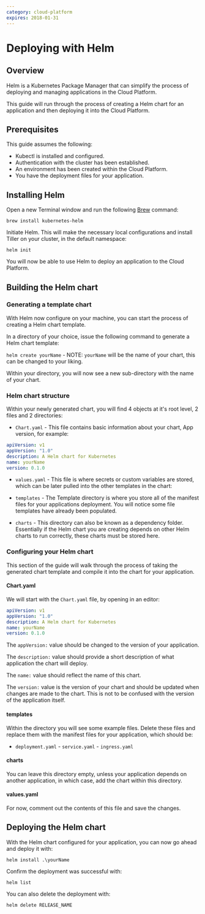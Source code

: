 ```yaml
---
category: cloud-platform
expires: 2018-01-31
---
```


# Deploying with Helm

## Overview

Helm is a Kubernetes Package Manager that can simplify the process of deploying and managing applications in the Cloud Platform.

This guide will run through the process of creating a Helm chart for an application and then deploying it into the Cloud Platform.

## Prerequisites

This guide assumes the following:

* Kubectl is installed and configured.
* Authentication with the cluster has been established.
* An environment has been created within the Cloud Platform.
* You have the deployment files for your application.

## Installing Helm

Open a new Terminal window and run the following [Brew](https://brew.sh/) command:

`brew install kubernetes-helm`

Initiate Helm. This will make the necessary local configurations and install Tiller on your cluster, in the default namespace:

`helm init`

You will now be able to use Helm to deploy an application to the Cloud Platform.

## Building the Helm chart

### Generating a template chart

With Helm now configure on your machine, you can start the process of creating a Helm chart template.

In a directory of your choice, issue the following command to generate a Helm chart template:

`helm create yourName` - NOTE: `yourName` will be the name of your chart, this can be changed to your liking.

Within your directory, you will now see a new sub-directory with the name of your chart.

### Helm chart structure

Within your newly generated chart, you will find 4 objects at it's root level, 2 files and 2 directories:

* `Chart.yaml` - This file contains basic information about your chart, App version, for example:

```yaml
apiVersion: v1
appVersion: "1.0"
description: A Helm chart for Kubernetes
name: yourName
version: 0.1.0
```

* `values.yaml` - This file is where secrets or custom variables are stored, which can be later pulled into the other templates in the chart:

* `templates` - The Template directory is where you store all of the manifest files for your applications deployment. You will notice some file templates have already been populated.

* `charts` - This directory can also be known as a dependency folder. Essentially if the Helm chart you are creating depends on other Helm charts to run correctly, these charts must be stored here.

### Configuring your Helm chart

This section of the guide will walk through the process of taking the generated chart template and compile it into the chart for your application.

#### Chart.yaml

We will start with the `Chart.yaml` file, by opening in an editor:

```yaml
apiVersion: v1
appVersion: "1.0"
description: A Helm chart for Kubernetes
name: yourName
version: 0.1.0
```

The `appVersion:` value should be changed to the version of your application.

The `description:` value should provide a short description of what application the chart will deploy.

The `name:` value should reflect the name of this chart.

The `version:` value is the version of your chart and should be updated when changes are made to the chart. This is not to be confused with the version of the application itself.

#### templates

Within the directory you will see some example files. Delete these files and replace them with the manifest files for your application, which should be:
* `deployment.yaml` - `service.yaml` - `ingress.yaml`

#### charts

You can leave this directory empty, unless your application depends on another application, in which case, add the chart within this directory.

#### values.yaml

For now, comment out the contents of this file and save the changes.

## Deploying the Helm chart

With the Helm chart configured for your application, you can now go ahead and deploy it with:

`helm install .\yourName`

Confirm the deployment was successful with:

`helm list`

You can also delete the deployment with:

`helm delete RELEASE_NAME`
